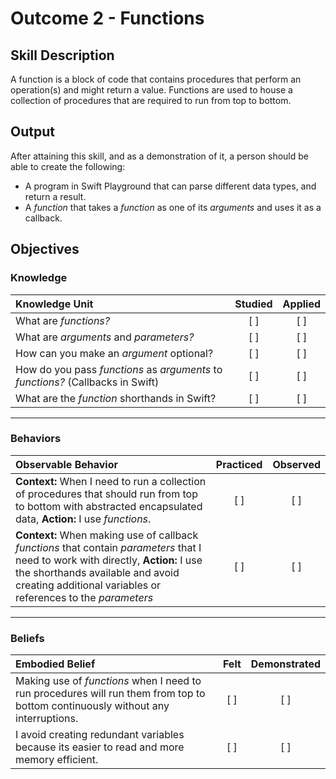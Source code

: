 # Outcome 2 - Functions
## Skill Description

A function is a block of code that contains procedures that perform an operation(s) and might return a value. Functions are used to house a collection of procedures that are required to run from top to bottom.


## Output

After attaining this skill, and as a demonstration of it, a person should be able to create the following:

- A program in Swift Playground that can parse different data types, and return a result.
- A *function* that takes a *function* as one of its *arguments* and uses it as a callback.

## Objectives

### Knowledge

| Knowledge Unit   |      Studied      | Applied |
|:-------------|:------------------:|:--------:|
| What are *functions?*| [ ] | [ ] |
| What are *arguments* and *parameters?* | [ ] | [ ] |
| How can you make an *argument* optional? | [ ] | [ ] |
| How do you pass *functions* as *arguments* to *functions?* (Callbacks in Swift) | [ ] | [ ] |
| What are the *function* shorthands in Swift? | [ ] | [ ] |
<!-- Missing Ks:
	Syntax for defining *functions*
	The difference between calling a *function* and defining a *function*
	Conventions for using tabs, spaces, and white space in Swift -->

----------
### Behaviors

| Observable Behavior   |      Practiced      | Observed |
|:-------------|:------------------:|:--------:|
| **Context:** When I need to run a collection of procedures that should run from top to bottom with abstracted encapsulated data, **Action:** I use *functions*. | [ ] | [ ] |
| **Context:** When making use of callback *functions* that contain *parameters* that I need to work with directly, **Action:** I use the shorthands available and avoid creating additional variables or references to the *parameters* | [ ] | [ ] |

----------

### Beliefs

| Embodied Belief   |      Felt      | Demonstrated |
|:-------------|:------------------:|:--------:|
| Making use of *functions* when I need to run procedures will run them from top to bottom continuously without any interruptions. | [ ] | [ ] |
| I avoid creating redundant variables because its easier to read and more memory efficient. | [ ] | [ ] |
